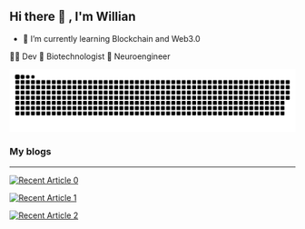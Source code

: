 
## Hi there 👋 , I'm Willian


- 🌱 I’m currently learning Blockchain and Web3.0



👨‍💻 Dev
🦠 Biotechnologist 
🧠 Neuroengineer


<picture>
  <source media="(prefers-color-scheme: dark)" srcset="https://raw.githubusercontent.com/will-bc/will-bc/output/github-contribution-grid-snake-dark.svg">
  <source media="(prefers-color-scheme: light)" srcset="https://raw.githubusercontent.com/will-bc/will-bc/output/github-contribution-grid-snake.svg">
  <img alt="github contribution grid snake animation" src="https://raw.githubusercontent.com/will-bc/will-bc/output/github-contribution-grid-snake.svg">
  </picture>
  
  ### My blogs
  
  _______________________________
  
  <a target="_blank" href="https://github-readme-medium-recent-article.vercel.app/medium/@willianbarelacosta/0"><img src="https://github-readme-medium-recent-article.vercel.app/medium/@willianbarelacosta/0" alt="Recent Article 0">
  
  <a target="_blank" href="https://github-readme-medium-recent-article.vercel.app/medium/@willianbarelacosta/1"><img src="https://github-readme-medium-recent-article.vercel.app/medium/@willianbarelacosta/1" alt="Recent Article 1">
    
  <a target="_blank" href="https://github-readme-medium-recent-article.vercel.app/medium/@willianbarelacosta/2"><img src="https://github-readme-medium-recent-article.vercel.app/medium/@willianbarelacosta/2" alt="Recent Article 2">




 
